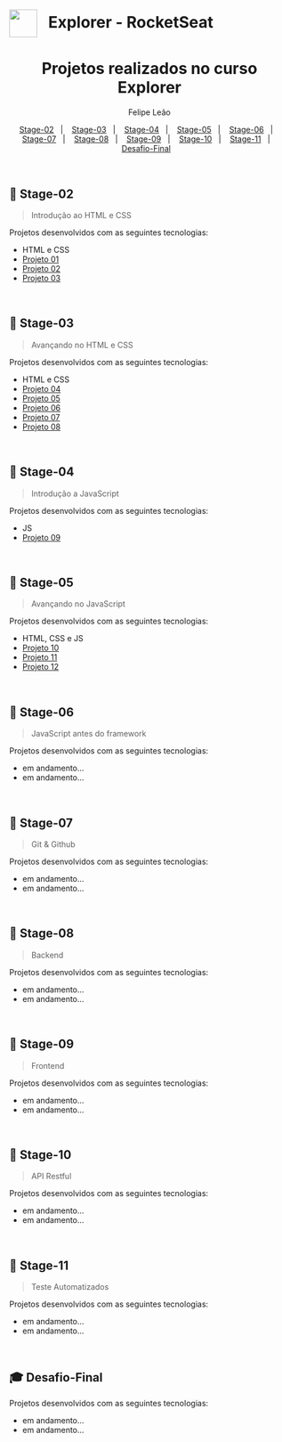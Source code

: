  # <img src="https://imgur.com/X4HdxWx.png"  width="50px" align="center" alt=""> &nbsp; Explorer - RocketSeat
  
 <h1 align="center"> Projetos realizados no curso Explorer </h1>

  <p align="center">
  Felipe Leão
  </p>

  <p align="center">
    <a href="#-Stage-02">Stage-02</a>&nbsp;&nbsp;&nbsp;|&nbsp;&nbsp;&nbsp;
    <a href="#-Stage-03">Stage-03</a>&nbsp;&nbsp;&nbsp;|&nbsp;&nbsp;&nbsp;
    <a href="#-Stage-04">Stage-04</a>&nbsp;&nbsp;&nbsp;|&nbsp;&nbsp;&nbsp;
    <a href="#-Stage-05">Stage-05</a>&nbsp;&nbsp;&nbsp;|&nbsp;&nbsp;&nbsp;
    <a href="#-Stage-06">Stage-06</a>&nbsp;&nbsp;&nbsp;|&nbsp;&nbsp;&nbsp;
    <a href="#-Stage-07">Stage-07</a>&nbsp;&nbsp;&nbsp;|&nbsp;&nbsp;&nbsp;
    <a href="#-Stage-08">Stage-08</a>&nbsp;&nbsp;&nbsp;|&nbsp;&nbsp;&nbsp;
    <a href="#-Stage-09">Stage-09</a>&nbsp;&nbsp;&nbsp;|&nbsp;&nbsp;&nbsp;
    <a href="#-Stage-10">Stage-10</a>&nbsp;&nbsp;&nbsp;|&nbsp;&nbsp;&nbsp;    
    <a href="#-Stage-11">Stage-11</a>&nbsp;&nbsp;&nbsp;|&nbsp;&nbsp;&nbsp;    
    <a href="#-Desafio-Final">Desafio-Final</a>&nbsp;&nbsp;&nbsp;
  </p>

 
  <br>
   


  ## 🚀 Stage-02  
  > Introdução ao HTML e CSS

  Projetos desenvolvidos com as seguintes tecnologias:

  - HTML e CSS 
  - [Projeto 01](https://github.com/felipepleao/courseProjects-rocketseat/tree/main/projeto01--stg-02)
  - [Projeto 02](https://github.com/felipepleao/courseProjects-rocketseat/tree/main/projeto02--stg-02)
  - [Projeto 03](https://github.com/felipepleao/courseProjects-rocketseat/tree/main/projeto03--stg-02)
  <br>
  
  ## 🚀 Stage-03
  > Avançando no HTML e CSS

  Projetos desenvolvidos com as seguintes tecnologias:

  - HTML e CSS
  - [Projeto 04](https://github.com/felipepleao/courseProjects-rocketseat/tree/main/projeto04--stg-03)
  - [Projeto 05](https://github.com/felipepleao/courseProjects-rocketseat/tree/main/projeto05--stg-03)
  - [Projeto 06](https://github.com/felipepleao/courseProjects-rocketseat/tree/main/projeto06--stg-03)
  - [Projeto 07](https://github.com/felipepleao/courseProjects-rocketseat/tree/main/projeto07--stg-03)
  - [Projeto 08](https://github.com/felipepleao/courseProjects-rocketseat/tree/main/projeto08--stg-03)
  <br>
  
  ## 🚀 Stage-04
  > Introdução a JavaScript

  Projetos desenvolvidos com as seguintes tecnologias:

  - JS
  - [Projeto 09](https://github.com/felipepleao/courseProjects-rocketseat/tree/main/projeto09--stg-04)
  <br>
  
  ## 🚀 Stage-05
  > Avançando no JavaScript

  Projetos desenvolvidos com as seguintes tecnologias:

  - HTML, CSS e JS
  - [Projeto 10](https://github.com/felipepleao/courseProjects-rocketseat/tree/main/projeto10--stg-05)
  - [Projeto 11](https://github.com/felipepleao/courseProjects-rocketseat/tree/main/projeto11--stg-05)
  - [Projeto 12](https://github.com/felipepleao/courseProjects-rocketseat/tree/main/projeto12--stg-05)
  <br>
  
  ## 🚀 Stage-06
  > JavaScript antes do framework

  Projetos desenvolvidos com as seguintes tecnologias:

  - em andamento...
  - em andamento...
  <br>
  
  ## 🚀 Stage-07
  > Git & Github

  Projetos desenvolvidos com as seguintes tecnologias:

  - em andamento...
  - em andamento...
  <br>
  
  ## 🚀 Stage-08
  > Backend

  Projetos desenvolvidos com as seguintes tecnologias:

  - em andamento...
  - em andamento...
  <br> 
  
  ## 🚀 Stage-09
  > Frontend

  Projetos desenvolvidos com as seguintes tecnologias:

  - em andamento...
  - em andamento...
  <br>
  
  ## 🚀 Stage-10
  > API Restful

  Projetos desenvolvidos com as seguintes tecnologias:

  - em andamento...
  - em andamento...
  <br> 
  
  ## 🚀 Stage-11
  > Teste Automatizados

  Projetos desenvolvidos com as seguintes tecnologias:

  - em andamento...
  - em andamento...
  <br>
  
  ## 🎓 Desafio-Final

  Projetos desenvolvidos com as seguintes tecnologias:

  - em andamento...
  - em andamento...
